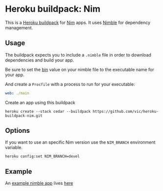 Heroku buildpack: Nim
=====================

This is a [Heroku buildpack](http://devcenter.heroku.com/articles/buildpacks) for [Nim](http://nim-lang.org) apps. It uses [Nimble](https://github.com/nim-lang/nimble) for dependency management.

Usage
-----

The buildpack expects you to include a `.nimble` file in order to download dependencies and build your app.


Be sure to set the [bin](https://github.com/nim-lang/nimble#binary-packages) value on your nimble file to the executable name for your app.

And create a `Procfile` with a process to run for your executable:

```yaml
web: ./main
```

Create an app using this buildpack

```shell
heroku create --stack cedar --buildpack https://github.com/vic/heroku-buildpack-nim.git
```

Options
-------

If you want to use an specific Nim version use the `NIM_BRANCH` environment variable.

```shell
heroku config:set NIM_BRANCH=devel
```


Example
-------

An [example nimble app](https://github.com/vic/nim-heroku-example) lives [here](http://nim-heroku-example.herokuapp.com)
